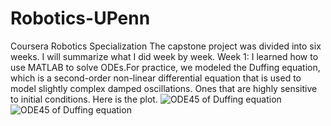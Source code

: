 # Robotics-UPenn
Coursera Robotics Specialization 
The capstone project was divided into six weeks. I will summarize what I did week by week.
Week 1: I learned how to use MATLAB to solve ODEs.For practice, we modeled the Duffing equation, which is a second-order non-linear differential equation that is used to model slightly complex damped oscillations. Ones that are highly sensitive to initial conditions. Here is the plot.
![ODE45 of Duffing equation](https://github.com/chumoyot/Robotics-UPenn/assets/135506318/b199f21a-935b-4c7d-954d-fdd9d6ae235b)
![ODE45 of Duffing equation](https://github.com/chumoyot/Robotics-UPenn/assets/135506318/3639eb2d-0490-4a9b-9482-09d715fe23d2)
